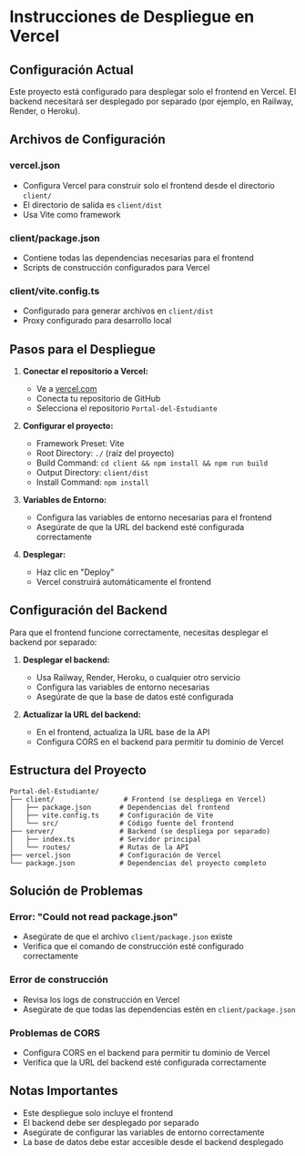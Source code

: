 # Instrucciones de Despliegue en Vercel

## Configuración Actual

Este proyecto está configurado para desplegar solo el frontend en Vercel. El backend necesitará ser desplegado por separado (por ejemplo, en Railway, Render, o Heroku).

## Archivos de Configuración

### vercel.json
- Configura Vercel para construir solo el frontend desde el directorio `client/`
- El directorio de salida es `client/dist`
- Usa Vite como framework

### client/package.json
- Contiene todas las dependencias necesarias para el frontend
- Scripts de construcción configurados para Vercel

### client/vite.config.ts
- Configurado para generar archivos en `client/dist`
- Proxy configurado para desarrollo local

## Pasos para el Despliegue

1. **Conectar el repositorio a Vercel:**
   - Ve a [vercel.com](https://vercel.com)
   - Conecta tu repositorio de GitHub
   - Selecciona el repositorio `Portal-del-Estudiante`

2. **Configurar el proyecto:**
   - Framework Preset: Vite
   - Root Directory: `./` (raíz del proyecto)
   - Build Command: `cd client && npm install && npm run build`
   - Output Directory: `client/dist`
   - Install Command: `npm install`

3. **Variables de Entorno:**
   - Configura las variables de entorno necesarias para el frontend
   - Asegúrate de que la URL del backend esté configurada correctamente

4. **Desplegar:**
   - Haz clic en "Deploy"
   - Vercel construirá automáticamente el frontend

## Configuración del Backend

Para que el frontend funcione correctamente, necesitas desplegar el backend por separado:

1. **Desplegar el backend:**
   - Usa Railway, Render, Heroku, o cualquier otro servicio
   - Configura las variables de entorno necesarias
   - Asegúrate de que la base de datos esté configurada

2. **Actualizar la URL del backend:**
   - En el frontend, actualiza la URL base de la API
   - Configura CORS en el backend para permitir tu dominio de Vercel

## Estructura del Proyecto

```
Portal-del-Estudiante/
├── client/                 # Frontend (se despliega en Vercel)
│   ├── package.json       # Dependencias del frontend
│   ├── vite.config.ts     # Configuración de Vite
│   └── src/               # Código fuente del frontend
├── server/                # Backend (se despliega por separado)
│   ├── index.ts           # Servidor principal
│   └── routes/            # Rutas de la API
├── vercel.json            # Configuración de Vercel
└── package.json           # Dependencias del proyecto completo
```

## Solución de Problemas

### Error: "Could not read package.json"
- Asegúrate de que el archivo `client/package.json` existe
- Verifica que el comando de construcción esté configurado correctamente

### Error de construcción
- Revisa los logs de construcción en Vercel
- Asegúrate de que todas las dependencias estén en `client/package.json`

### Problemas de CORS
- Configura CORS en el backend para permitir tu dominio de Vercel
- Verifica que la URL del backend esté configurada correctamente

## Notas Importantes

- Este despliegue solo incluye el frontend
- El backend debe ser desplegado por separado
- Asegúrate de configurar las variables de entorno correctamente
- La base de datos debe estar accesible desde el backend desplegado 